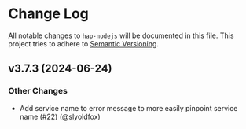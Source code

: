 # Change Log

All notable changes to `hap-nodejs` will be documented in this file. This project tries to adhere to [Semantic Versioning](http://semver.org/).

## v3.7.3 (2024-06-24)

### Other Changes

- Add service name to error message to more easily pinpoint service name (#22) (@slyoldfox)
